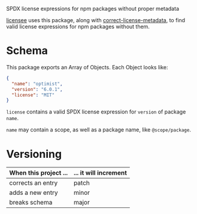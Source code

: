 SPDX license expressions for npm packages without proper metadata

[licensee](https://www.npmjs.com/package/licensee) uses this package, along with [correct-license-metadata](https://www.npmjs.com/package/correct-license-metdata), to find valid license expressions for npm packages without them.

# Schema

This package exports an Array of Objects.  Each Object looks like:

```json
{
  "name": "optimist",
  "version": "6.0.1",
  "license": "MIT"
}
```

`license` contains a valid SPDX license expression for `version` of package `name`.

`name` may contain a scope, as well as a package name, like `@scope/package`.

# Versioning

| When this project ... | ... it will increment |
|-----------------------|-----------------------|
| corrects an entry     | patch                 |
| adds a new entry      | minor                 |
| breaks schema         | major                 |
